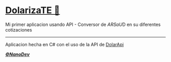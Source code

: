 # <u>DolarizaTE 🤑</u>

Mi primer aplicacion usando API - Conversor de $ARS a U$D en su diferentes cotizaciones

------------------------------------------------------------------

Aplicacion hecha en C# con el uso de la API de [DolarApi](https://dolarapi.com/docs/argentina/)

[***©NanoDev***](https://nanodev.netlify.app/)